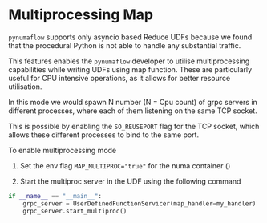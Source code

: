 # Multiprocessing Map

`pynumaflow` supports only asyncio based Reduce UDFs because we found that the procedural Python is not able to handle 
any substantial traffic.

This features enables the `pynumaflow` developer to utilise multiprocessing capabilities while 
writing UDFs using map function. These are particularly useful for CPU intensive operations,
as it allows for better resource utilisation.

In this mode we would spawn N number (N = Cpu count) of grpc servers in different processes, where each of them
listening on the same TCP socket. 

This is possible by enabling the `SO_REUSEPORT` flag for the TCP socket, which allows these different
processes to bind to the same port. 

To enable multiprocessing mode 

1) Set the env flag `MAP_MULTIPROC="true"` for the numa container ()

2) Start the multiproc server in the UDF using the following command 
```python
if __name__ == "__main__":
    grpc_server = UserDefinedFunctionServicer(map_handler=my_handler)
    grpc_server.start_multiproc()
```